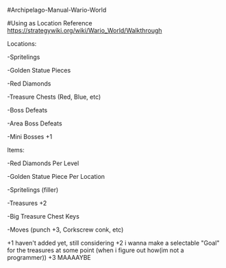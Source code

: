  #Archipelago-Manual-Wario-World

	
 #Using as Location Reference https://strategywiki.org/wiki/Wario_World/Walkthrough

Locations:

-Spritelings

-Golden Statue Pieces

-Red Diamonds

-Treasure Chests (Red, Blue, etc)

-Boss Defeats

-Area Boss Defeats

-Mini Bosses +1

Items:

-Red Diamonds Per Level

-Golden Statue Piece Per Location

-Spritelings (filler)

-Treasures +2 

-Big Treasure Chest Keys

-Moves (punch +3, Corkscrew conk, etc)


+1 haven't added yet, still considering
+2 i wanna make a selectable "Goal" for the treasures at some point (when i figure out how(im not a programmer))
+3 MAAAAYBE 
